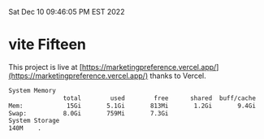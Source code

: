 Sat Dec 10 09:46:05 PM EST 2022

# vite Fifteen


This project is live at [https://marketingpreference.vercel.app/](https://marketingpreference.vercel.app/) thanks to Vercel.

```bash
System Memory
               total        used        free      shared  buff/cache   available
Mem:            15Gi       5.1Gi       813Mi       1.2Gi       9.4Gi       8.7Gi
Swap:          8.0Gi       759Mi       7.3Gi
System Storage
140M	.
